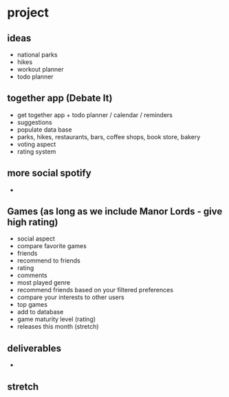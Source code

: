 # project


## ideas
* national parks
* hikes
* workout planner
* todo planner

## together app (Debate It)
* get together app + todo planner / calendar / reminders
* suggestions
* populate data base
* parks, hikes, restaurants, bars, coffee shops, book store, bakery
* voting aspect
* rating system


## more social spotify
* 


## Games (as long as we include Manor Lords - give high rating)
* social aspect
* compare favorite games
* friends
* recommend to friends
* rating
* comments
* most played genre
* recommend friends based on your filtered preferences
* compare your interests to other users
* top games
* add to database
* game maturity level (rating)
* releases this month (stretch)



## deliverables
* 



## stretch